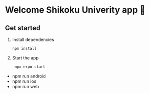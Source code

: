 # Welcome Shikoku Univerity app 👋

## Get started

1. Install dependencies

   ```bash
   npm install
   ```

2. Start the app

   ```bash
    npx expo start
   ```


- npm run android
- npm run ios
- npm run web